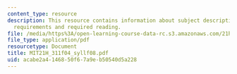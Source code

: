 ```yaml
---
content_type: resource
description: This resource contains information about subject description, subject
  requirements and required reading.
file: /media/https%3A/open-learning-course-data-rc.s3.amazonaws.com/21h-311-the-renaissance-1300-1600-fall-2004/acabe2a4146850f67a9eb50540d5a228_MIT21H_311f04_syllf08.pdf
file_type: application/pdf
resourcetype: Document
title: MIT21H_311f04_syllf08.pdf
uid: acabe2a4-1468-50f6-7a9e-b50540d5a228
---
```

